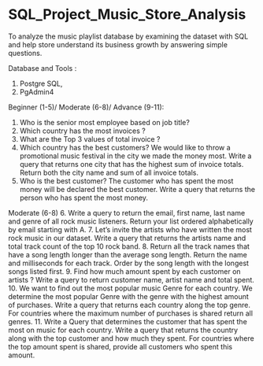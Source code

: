 # SQL_Project_Music_Store_Analysis

To analyze the music playlist database by examining the dataset with SQL and help store understand its business growth by answering simple questions.

Database and Tools : 
  1. Postgre SQL,
  2. PgAdmin4

Beginner (1-5)/ Moderate (6-8)/ Advance (9-11):
1.	Who is the senior most employee based on job title?
2.	Which country has the most invoices ?
3.	What are the Top 3 values of total invoice ?
4.	Which country has the best customers? We would like to throw a promotional music festival in the city we made the money most. Write a query that returns one city that has the highest sum of invoice totals. Return both the city name and sum of all invoice totals.
5.	Who is the best customer? The customer who has spent  the most money will be declared the best customer. Write a query that returns the person who has spent the most money.

Moderate (6-8)
6.	Write a query to return the email, first name, last name and genre of all rock music listeners. Return your list ordered alphabetically by email starting with A.
7.	Let’s invite the artists who have written the most rock music in our dataset. Write a query that returns the artists name and total track count of the top 10 rock band.
8.	Return all the track names that have a song length longer than the average song length. Return the name and milliseconds for each track. Order by the song length with the longest songs listed first.
9.	Find how much amount spent by each customer on artists ? Write a query to return customer name, artist name and total spent.
10.	We want to find out the most popular music Genre for each country. We determine the most popular Genre with the genre with the highest amount of purchases. Write a query that returns each country along the top genre. For countries where the maximum number of purchases is shared return all genres.
11.	Write a Query that determines the customer that has spent the most on music for each country. Write a query that returns the country along with the top customer and how much they spent. For countries where the top amount spent is shared, provide all customers who spent this amount.
